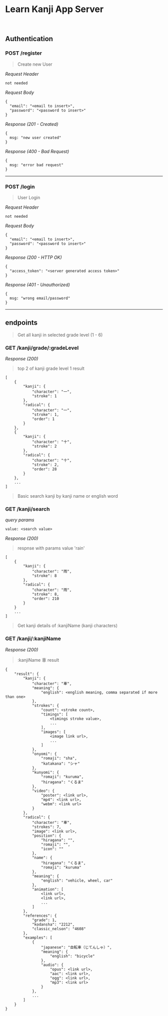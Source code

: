 # Learn Kanji App Server

&nbsp;

## Authentication

### POST /register

> Create new User

_Request Header_

```
not needed
```

_Request Body_

```
{
  "email": "<email to insert>",
  "password": "<password to insert>"
}
```

_Response (201 - Created)_

```
{
  msg: "new user created"
}
```

_Response (400 - Bad Request)_

```
{
  msg: "error bad request"
}
```

---

### POST /login

> User Login

_Request Header_

```
not needed
```

_Request Body_

```
{
  "email": "<email to insert>",
  "password": "<password to insert>"
}
```

_Response (200 - HTTP OK)_

```
{
  "access_token": "<server generated access token>"
}
```

_Response (401 - Unauthorized)_

```
{
  msg: "wrong email/password"
}
```

---

## endpoints

> Get all kanji in selected grade level (1 - 6)

### GET /kanji/grade/:gradeLevel

_Response (200)_

> top 2 of kanji grade level 1 result

```
[
    {
        "kanji": {
            "character": "一",
            "stroke": 1
        },
        "radical": {
            "character": "⼀",
            "stroke": 1,
            "order": 1
        }
    },
    {
        "kanji": {
            "character": "十",
            "stroke": 2
        },
        "radical": {
            "character": "⼗",
            "stroke": 2,
            "order": 28
        }
    },
    ...
]
```

> Basic search kanji by kanji name or english word

### GET /kanji/search

_query params_

```
value: <search value>
```

_Response (200)_

> respnse with params value 'rain'

```
[
    {
        "kanji": {
            "character": "雨",
            "stroke": 8
        },
        "radical": {
            "character": "⾬",
            "stroke": 8,
            "order": 210
        }
    }
    ...
]
```

> Get kanji details of :kanjiName (kanji characters)

### GET /kanji/:kanjiName

_Response (200)_

> :kanjiName 車 result

```
{
    "result": {
        "kanji": {
            "character": "車",
            "meaning": {
                "english": <english meaning, comma separated if more than one>
            },
            "strokes": {
                "count": <stroke count>,
                "timings": [
                    <timings stroke value>,
                    ...
                ],
                "images": [
                    <image link url>,
                    ...
                ]
            },
            "onyomi": {
                "romaji": "sha",
                "katakana": "シャ"
            },
            "kunyomi": {
                "romaji": "kuruma",
                "hiragana": "くるま"
            },
            "video": {
                "poster": <link url>,
                "mp4": <link url>,
                "webm": <link url>
            }
        },
        "radical": {
            "character": "⾞",
            "strokes": 7,
            "image": <link url>,
            "position": {
                "hiragana": "",
                "romaji": "",
                "icon": ""
            },
            "name": {
                "hiragana": "くるま",
                "romaji": "kuruma"
            },
            "meaning": {
                "english": "vehicle, wheel, car"
            },
            "animation": [
                <link url>,
                <link url>,
                ...
            ]
        },
        "references": {
            "grade": 1,
            "kodansha": "2212",
            "classic_nelson": "4608"
        },
        "examples": [
            {
                "japanese": "自転車（じてんしゃ）",
                "meaning": {
                    "english": "bicycle"
                },
                "audio": {
                    "opus": <link url>,
                    "aac": <link url>,
                    "ogg": <link url>,
                    "mp3": <link url>
                }
            },
            ...
        ]
    }
}
```

